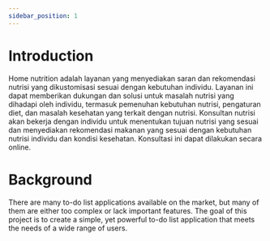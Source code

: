 ```yaml
---
sidebar_position: 1
---
```


# Introduction

 Home nutrition adalah layanan yang menyediakan saran dan rekomendasi nutrisi yang dikustomisasi sesuai dengan kebutuhan individu. Layanan ini dapat memberikan dukungan dan solusi untuk masalah nutrisi yang dihadapi oleh individu, termasuk pemenuhan kebutuhan nutrisi, pengaturan diet, dan masalah kesehatan yang terkait dengan nutrisi. Konsultan nutrisi akan bekerja dengan individu untuk menentukan tujuan nutrisi yang sesuai dan menyediakan rekomendasi makanan yang sesuai dengan kebutuhan nutrisi individu dan kondisi kesehatan. Konsultasi ini dapat dilakukan secara online.

# Background

There are many to-do list applications available on the market, but many of them are either too complex or lack important features. The goal of this project is to create a simple, yet powerful to-do list application that meets the needs of a wide range of users.